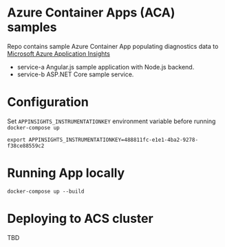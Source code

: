 # Azure Container Apps (ACA) samples
Repo contains sample Azure Container App populating diagnostics data to [Microsoft Azure Application Insights](https://azure.microsoft.com/en-us/services/application-insights/)

* service-a
  Angular.js sample application with Node.js backend. 
* service-b
  ASP.NET Core sample service.

# Configuration
Set ```APPINSIGHTS_INSTRUMENTATIONKEY``` environment variable before running ```docker-compose up```
```
export APPINSIGHTS_INSTRUMENTATIONKEY=488811fc-e1e1-4ba2-9278-f38ce88559c2
```

# Running App locally
```
docker-compose up --build
```

# Deploying to ACS cluster
TBD
